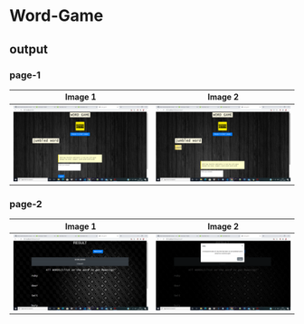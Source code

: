 # Word-Game
## output
### page-1
Image 1                    |  Image 2
:-------------------------:|:-------------------------:
![alt text](https://github.com/praveena-sadasivam/Word-Game/blob/word_game_updated/output/output1.png) |  ![alt text](https://github.com/praveena-sadasivam/Word-Game/blob/word_game_updated/output/output2.png)






### page-2
Image 1                    |  Image 2
:-------------------------:|:-------------------------:
![alt text](https://github.com/praveena-sadasivam/Word-Game/blob/word_game_updated/output/output3.png) |  ![alt text](https://github.com/praveena-sadasivam/Word-Game/blob/word_game_updated/output/output4.png)
